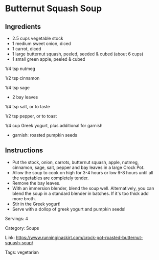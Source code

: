 # Butternut Squash Soup

## Ingredients
- 2.5 cups vegetable stock
- 1 medium sweet onion, diced
- 1 carrot, diced
- 1 large butternut squash, peeled, seeded & cubed (about 6 cups)
- 1 small green apple, peeled & cubed

1/4 tsp nutmeg

1/2 tsp cinnamon

1/4 tsp sage
- 2 bay leaves

1/4 tsp salt, or to taste

1/2 tsp pepper, or to toast

1/4 cup Greek yogurt, plus additional for garnish
- garnish: roasted pumpkin seeds

## Instructions
- Put the stock, onion, carrots, butternut squash, apple, nutmeg, cinnamon, sage, salt, pepper and bay leaves in a large Crock Pot.
- Allow the soup to cook on high for 3-4 hours or low 6-8 hours until all the vegetables are completely tender.
- Remove the bay leaves.
- With an immersion blender, blend the soup well. Alternatively, you can blend the soup in a standard blender in batches. If it's too thick add more broth.
- Stir in the Greek yogurt!
- Serve with a dollop of greek yogurt and pumpkin seeds!

Servings: 4

Category: Soups

Link: https://www.runninginaskirt.com/crock-pot-roasted-butternut-squash-soup/

Tags: vegetarian
